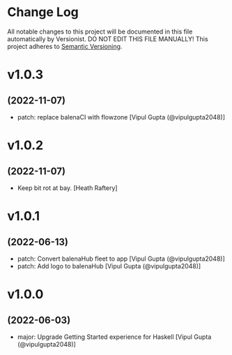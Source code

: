 # Change Log

All notable changes to this project will be documented in this file
automatically by Versionist. DO NOT EDIT THIS FILE MANUALLY!
This project adheres to [Semantic Versioning](http://semver.org/).

# v1.0.3
## (2022-11-07)

* patch: replace balenaCI with flowzone [Vipul Gupta (@vipulgupta2048)]

# v1.0.2
## (2022-11-07)

* Keep bit rot at bay. [Heath Raftery]

# v1.0.1
## (2022-06-13)

* patch: Convert balenaHub fleet to app [Vipul Gupta (@vipulgupta2048)]
* patch: Add logo to balenaHub [Vipul Gupta (@vipulgupta2048)]

# v1.0.0
## (2022-06-03)

* major: Upgrade Getting Started experience for Haskell [Vipul Gupta (@vipulgupta2048)]
